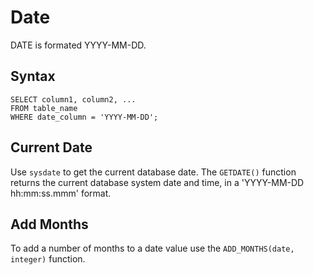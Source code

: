 # Date

DATE is formated YYYY-MM-DD.

## Syntax

```
SELECT column1, column2, ...
FROM table_name
WHERE date_column = 'YYYY-MM-DD';
```

## Current Date

Use `sysdate` to get the current database date. 
The `GETDATE()` function returns the current database system date and time, in a 'YYYY-MM-DD hh:mm:ss.mmm' format.

## Add Months

To add a number of months to a date value use the `ADD_MONTHS(date, integer)` function.

